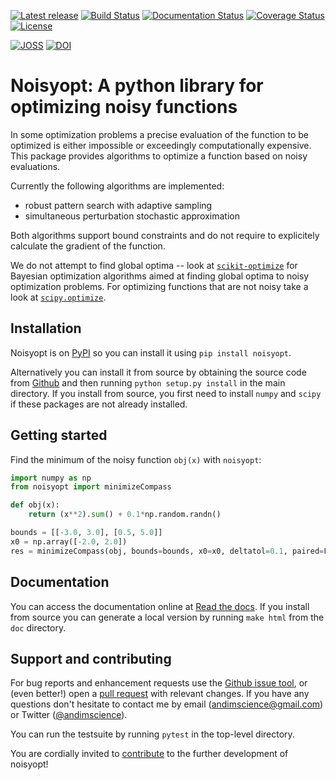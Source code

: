 [![Latest release](https://img.shields.io/pypi/v/noisyopt.svg)](https://pypi.python.org/pypi/noisyopt)
[![Build Status](https://travis-ci.org/andim/noisyopt.svg?branch=master)](https://travis-ci.org/andim/noisyopt)
[![Documentation Status](https://readthedocs.org/projects/noisyopt/badge/?version=latest)](https://noisyopt.readthedocs.io/en/latest/?badge=latest)
[![Coverage Status](https://coveralls.io/repos/github/andim/noisyopt/badge.svg?branch=master)](https://coveralls.io/github/andim/noisyopt?branch=master)
[![License](https://img.shields.io/pypi/l/noisyopt.svg)](https://github.com/andim/noisyopt/blob/master/LICENSE)

[![JOSS](http://joss.theoj.org/papers/4d17c8d6e2cfe6505ca5ccdace5e123b/status.svg)](http://joss.theoj.org/papers/4d17c8d6e2cfe6505ca5ccdace5e123b)
[![DOI](https://zenodo.org/badge/54976198.svg)](https://zenodo.org/badge/latestdoi/54976198)


# Noisyopt: A python library for optimizing noisy functions

In some optimization problems a precise evaluation of the function to be optimized is either impossible or exceedingly computationally expensive. This package provides algorithms to optimize a function based on noisy evaluations.

Currently the following algorithms are implemented:
- robust pattern search with adaptive sampling
- simultaneous perturbation stochastic approximation

Both algorithms support bound constraints and do not require to explicitely calculate the gradient of the function.

We do not attempt to find global optima -- look at [`scikit-optimize`](https://github.com/scikit-optimize/scikit-optimize) for Bayesian optimization algorithms aimed at finding global optima to noisy optimization problems.
For optimizing functions that are not noisy take a look at [`scipy.optimize`](http://docs.scipy.org/doc/scipy/reference/optimize.html).

## Installation

Noisyopt is on [PyPI](https://pypi.python.org/pypi/noisyopt/) so you can install it using `pip install noisyopt`.

Alternatively you can install it from source by obtaining the source code from [Github](https://github.com/andim/noisyopt) and then running `python setup.py install` in the main directory. If you install from source, you first need to install `numpy` and `scipy` if these packages are not already installed.

## Getting started

Find the minimum of the noisy function `obj(x)` with `noisyopt`:

```python
import numpy as np
from noisyopt import minimizeCompass

def obj(x):
    return (x**2).sum() + 0.1*np.random.randn()

bounds = [[-3.0, 3.0], [0.5, 5.0]]
x0 = np.array([-2.0, 2.0])
res = minimizeCompass(obj, bounds=bounds, x0=x0, deltatol=0.1, paired=False)
```

## Documentation

You can access the documentation online at [Read the docs](http://noisyopt.readthedocs.io/en/latest/). If you install from source you can generate a local version by running `make html` from the `doc` directory.

## Support and contributing

For bug reports and enhancement requests use the [Github issue tool](http://github.com/andim/noisyopt/issues/new), or (even better!) open a [pull request](http://github.com/andim/noisyopt/pulls) with relevant changes. If you have any questions don't hesitate to contact me by email (andimscience@gmail.com) or Twitter ([@andimscience](http://twitter.com/andimscience)).

You can run the testsuite by running `pytest` in the top-level directory.

You are cordially invited to [contribute](https://github.com/andim/noisyopt/blob/master/CONTRIBUTING.md) to the further development of noisyopt!
